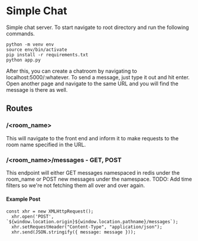 # Simple Chat

Simple chat server. To start navigate to root directory and run the following commands.
```
python -m venv env
source env/bin/activate
pip install -r requirements.txt
python app.py
```
After this, you can create a chatroom by navigating to localhost:5000/:whatever.
To send a message, just type it out and hit enter. Open another page and navigate to the same URL and you will find the message is there as well.

## Routes
### /<room_name>
This will navigate to the front end and inform it to make requests to the room name specified in the URL.

### /<room_name>/messages - GET, POST
This endpoint will either GET messages namespaced in redis under the room_name or POST new messages under the namespace.
TODO: Add time filters so we're not fetching them all over and over again.
#### Example Post
```
const xhr = new XMLHttpRequest();
  xhr.open('POST', `${window.location.origin}${window.location.pathname}/messages`);
  xhr.setRequestHeader("Content-Type", "application/json");
  xhr.send(JSON.stringify({ message: message }));
```
